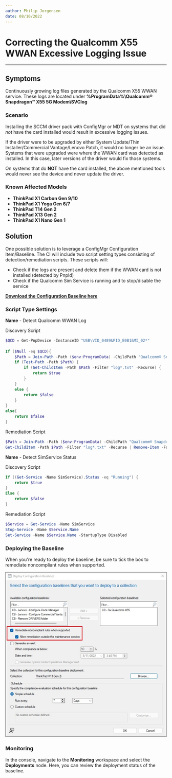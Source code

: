 ```yaml
---
author: Philip Jorgensen
date: 08/10/2022
---
```


# Correcting the Qualcomm X55 WWAN Excessive Logging Issue

---

## Symptoms

Continuously growing log files generated by the Qualcomm X55 WWAN service. These logs are located under **%ProgramData%\Qualcomm® Snapdragon™ X55 5G Modem\SVClog**

### Scenario

Installing the SCCM driver pack with ConfigMgr or MDT on systems that did *not* have the card installed would result in excessive logging issues.

If the driver were to be upgraded by either System Update/Thin Installer/Commercial Vantage/Lenovo Patch, it would no longer be an issue. Systems that were upgraded were where the WWAN card was detected as installed. In this case, later versions of the driver would fix those systems.

On systems that do **NOT** have the card installed, the above mentioned tools would never see the device and never update the driver.

### Known Affected Models

- **ThinkPad X1 Carbon Gen 9/10**
- **ThinkPad X1 Yoga Gen 6/7**
- **ThinkPad T14 Gen 2**
- **ThinkPad X13 Gen 2**
- **ThinkPad X1 Nano Gen 1**

## Solution

One possible solution is to leverage a ConfigMgr Configuration Item/Baseline. The CI will include two script setting types consisting of detection/remediation scripts. These scripts will:

- Check if the logs are present and delete them if the WWAN card is not installed (detected by PnpId)
- Check if the Qualcomm Sim Service is running and to stop/disable the service

[**Download the Configuration Baseline here**](https://download.lenovo.com/cdrt/blog/CI_CB-FixQualcommSnapdragonX55.zip)

### Script Type Settings

**Name** - Detect Qualcomm WWAN Log

Discovery Script

```powershell
$QCD = Get-PnpDevice -InstanceID "USB\VID_0489&PID_E0B1&MI_02*"

If ($Null -eq $QCD){ 
    $Path = Join-Path -Path ($env:ProgramData) -ChildPath "Qualcomm® Snapdragon™ X55 5G Modem"
    if (Test-Path -Path $Path) {
        if (Get-ChildItem -Path $Path -Filter "log*.txt" -Recurse) {
            return $true
        }
    }
    else {
        return $false
    }
}
else{
    return $false
}
```

Remediation Script

```powershell
$Path = Join-Path -Path ($env:ProgramData) -ChildPath "Qualcomm® Snapdragon™ X55 5G Modem"
Get-ChildItem -Path $Path -Filter "log*.txt" -Recurse | Remove-Item -Force
```

**Name** - Detect SimService Status

Discovery Script

```powershell
If ((Get-Service -Name SimService).Status -eq "Running") { 
    return $true 
}
Else { 
    return $false 
}
```

Remediation Script

```powershell
$Service = Get-Service -Name SimService
Stop-Service -Name $Service.Name
Set-Service -Name $Service.Name -StartupType Disabled
```

### Deploying the Baseline

When you're ready to deploy the baseline, be sure to tick the box to remediate noncompliant rules when supported.

![Baseline Deploy](../img/2022/qualcomm_remediation/image1.jpg)

### Monitoring

In the console, navigate to the **Monitoring** workspace and select the **Deployments** node. Here, you can review the deployment status of the baseline.

